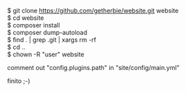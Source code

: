 
$ git clone https://github.com/getherbie/website.git website  
$ cd website  
$ composer install  
$ composer dump-autoload  
$ find . | grep .git | xargs rm -rf  
$ cd ..  
$ chown -R "user" website  

comment out "config.plugins.path" in "site/config/main.yml"

finito ;-)
